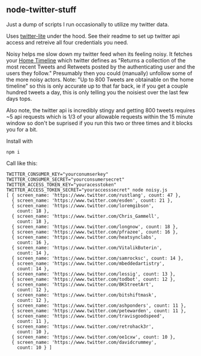 node-twitter-stuff
------------------

Just a dump of scripts I run occasionally to utilize my twitter data. 

Uses [twitter-lite](https://github.com/Preposterous/twitter-lite) under the hood. See their readme to set up twitter api access and retreive all four credentials you need. 

Noisy helps me slow down my twitter feed when its feeling noisy. It fetches your [Home Timeline](https://developer.twitter.com/en/docs/tweets/timelines/api-reference/get-statuses-home_timeline.html) which twitter defines as "Returns a collection of the most recent Tweets and Retweets posted by the authenticating user and the users they follow." Presumably then you could (manually) unfollow some of the more noisy actors. Note: "Up to 800 Tweets are obtainable on the home timeline" so this is only accurate up to that far back, ie if you get a couple hundred tweets a day, this is only telling you the noisiest over the last few days tops.

Also note, the twitter api is incredibly stingy and getting 800 tweets requires ~5 api requests which is 1/3 of your allowable requests within the 15 minute window so don't be suprised if you run this two or three times and it blocks you for a bit.


Install with
```
npm i
```

Call like this:
```
TWITTER_CONSUMER_KEY="yourconumserkey" TWITTER_CONSUMER_SECRET="yourconsumersecret" TWITTER_ACCESS_TOKEN_KEY="youracesstoken" TWITTER_ACCESS_TOKEN_SECRET="youraccesssecret" node noisy.js
[ { screen_name: 'https://www.twitter.com/rustlang', count: 47 },
  { screen_name: 'https://www.twitter.com/esden', count: 21 },
  { screen_name: 'https://www.twitter.com/loremgibson',
    count: 18 },
  { screen_name: 'https://www.twitter.com/Chris_Gammell',
    count: 18 },
  { screen_name: 'https://www.twitter.com/longnow', count: 18 },
  { screen_name: 'https://www.twitter.com/pfrazee', count: 16 },
  { screen_name: 'https://www.twitter.com/heatsynclabs',
    count: 16 },
  { screen_name: 'https://www.twitter.com/VitalikButerin',
    count: 14 },
  { screen_name: 'https://www.twitter.com/samrocksc', count: 14 },
  { screen_name: 'https://www.twitter.com/mbeddedartistry',
    count: 14 },
  { screen_name: 'https://www.twitter.com/lessig', count: 13 },
  { screen_name: 'https://www.twitter.com/todbot', count: 12 },
  { screen_name: 'https://www.twitter.com/BKStreetArt',
    count: 12 },
  { screen_name: 'https://www.twitter.com/bitshiftmask',
    count: 12 },
  { screen_name: 'https://www.twitter.com/ashponders', count: 11 },
  { screen_name: 'https://www.twitter.com/petewarden', count: 11 },
  { screen_name: 'https://www.twitter.com/travisgoodspeed',
    count: 11 },
  { screen_name: 'https://www.twitter.com/retrohack3r',
    count: 10 },
  { screen_name: 'https://www.twitter.com/oe1cxw', count: 10 },
  { screen_name: 'https://www.twitter.com/davidcrummey',
    count: 10 } ]
```
